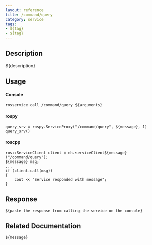 ```yaml
---
layout: reference
title: /command/query
category: service
tags: 
- ${tag} 
- ${tag}
---
```


## Description
${description}

## Usage
#### Console
```
rosservice call /command/query ${arguments}
```

#### rospy
```
query_srv = rospy.ServiceProxy("/command/query", ${message}, 1)
query_srv()
```

#### roscpp
```
ros::ServiceClient client = nh.serviceClient${message}("/command/query");
${message} msg;
...
if (client.call(msg))
{
    cout << "Service responded with message";
}
```

## Response
```
${paste the response from calling the service on the console}
```

## Related Documentation
``${message}``  